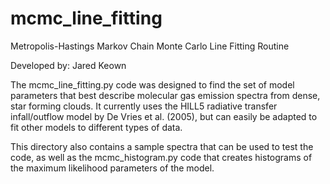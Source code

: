 # mcmc_line_fitting
Metropolis-Hastings Markov Chain Monte Carlo Line Fitting Routine

Developed by: Jared Keown

The mcmc_line_fitting.py code was designed to find the set of model parameters that best describe 
molecular gas emission spectra from dense, star forming clouds.  It currently 
uses the HILL5 radiative transfer infall/outflow model by De Vries et al. (2005),
but can easily be adapted to fit other models to different types of data.

This directory also contains a sample spectra that can be used to test the code, as well as
the mcmc_histogram.py code that creates histograms of the maximum likelihood parameters 
of the model. 
